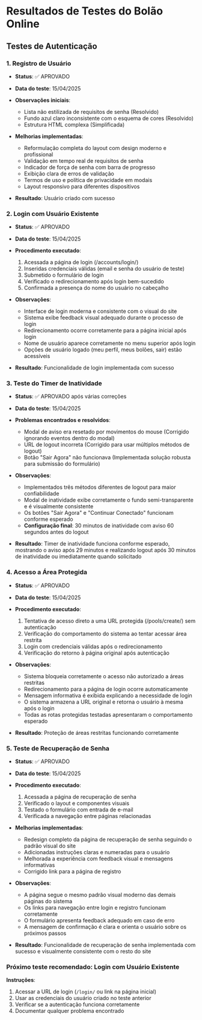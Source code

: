 # Resultados de Testes do Bolão Online

## Testes de Autenticação

### 1. Registro de Usuário
- **Status**: ✅ APROVADO
- **Data do teste**: 15/04/2025
- **Observações iniciais**:
  - Lista não estilizada de requisitos de senha (Resolvido)
  - Fundo azul claro inconsistente com o esquema de cores (Resolvido)
  - Estrutura HTML complexa (Simplificada)

- **Melhorias implementadas**:
  - Reformulação completa do layout com design moderno e profissional
  - Validação em tempo real de requisitos de senha
  - Indicador de força de senha com barra de progresso
  - Exibição clara de erros de validação
  - Termos de uso e política de privacidade em modais
  - Layout responsivo para diferentes dispositivos

- **Resultado**: Usuário criado com sucesso

### 2. Login com Usuário Existente
- **Status**: ✅ APROVADO
- **Data do teste**: 15/04/2025
- **Procedimento executado**:
  1. Acessada a página de login (/accounts/login/)
  2. Inseridas credenciais válidas (email e senha do usuário de teste)
  3. Submetido o formulário de login
  4. Verificado o redirecionamento após login bem-sucedido
  5. Confirmada a presença do nome do usuário no cabeçalho

- **Observações**:
  - Interface de login moderna e consistente com o visual do site
  - Sistema exibe feedback visual adequado durante o processo de login
  - Redirecionamento ocorre corretamente para a página inicial após login
  - Nome de usuário aparece corretamente no menu superior após login
  - Opções de usuário logado (meu perfil, meus bolões, sair) estão acessíveis

- **Resultado**: Funcionalidade de login implementada com sucesso

### 3. Teste do Timer de Inatividade
- **Status**: ✅ APROVADO após várias correções
- **Data do teste**: 15/04/2025
- **Problemas encontrados e resolvidos**:
  - Modal de aviso era resetado por movimentos do mouse (Corrigido ignorando eventos dentro do modal)
  - URL de logout incorreta (Corrigido para usar múltiplos métodos de logout)
  - Botão "Sair Agora" não funcionava (Implementada solução robusta para submissão do formulário)

- **Observações**:
  - Implementados três métodos diferentes de logout para maior confiabilidade
  - Modal de inatividade exibe corretamente o fundo semi-transparente e é visualmente consistente
  - Os botões "Sair Agora" e "Continuar Conectado" funcionam conforme esperado
  - **Configuração final**: 30 minutos de inatividade com aviso 60 segundos antes do logout

- **Resultado**: Timer de inatividade funciona conforme esperado, mostrando o aviso após 29 minutos e realizando logout após 30 minutos de inatividade ou imediatamente quando solicitado

### 4. Acesso a Área Protegida
- **Status**: ✅ APROVADO
- **Data do teste**: 15/04/2025
- **Procedimento executado**:
  1. Tentativa de acesso direto a uma URL protegida (/pools/create/) sem autenticação
  2. Verificação do comportamento do sistema ao tentar acessar área restrita
  3. Login com credenciais válidas após o redirecionamento
  4. Verificação do retorno à página original após autenticação

- **Observações**:
  - Sistema bloqueia corretamente o acesso não autorizado a áreas restritas
  - Redirecionamento para a página de login ocorre automaticamente
  - Mensagem informativa é exibida explicando a necessidade de login
  - O sistema armazena a URL original e retorna o usuário à mesma após o login
  - Todas as rotas protegidas testadas apresentaram o comportamento esperado

- **Resultado**: Proteção de áreas restritas funcionando corretamente

### 5. Teste de Recuperação de Senha
- **Status**: ✅ APROVADO
- **Data do teste**: 15/04/2025
- **Procedimento executado**:
  1. Acessada a página de recuperação de senha
  2. Verificado o layout e componentes visuais
  3. Testado o formulário com entrada de e-mail
  4. Verificada a navegação entre páginas relacionadas

- **Melhorias implementadas**:
  - Redesign completo da página de recuperação de senha seguindo o padrão visual do site
  - Adicionadas instruções claras e numeradas para o usuário
  - Melhorada a experiência com feedback visual e mensagens informativas
  - Corrigido link para a página de registro

- **Observações**:
  - A página segue o mesmo padrão visual moderno das demais páginas do sistema
  - Os links para navegação entre login e registro funcionam corretamente
  - O formulário apresenta feedback adequado em caso de erro
  - A mensagem de confirmação é clara e orienta o usuário sobre os próximos passos

- **Resultado**: Funcionalidade de recuperação de senha implementada com sucesso e visualmente consistente com o resto do site

### Próximo teste recomendado: Login com Usuário Existente

**Instruções**:
1. Acessar a URL de login (`/login/` ou link na página inicial)
2. Usar as credenciais do usuário criado no teste anterior
3. Verificar se a autenticação funciona corretamente
4. Documentar qualquer problema encontrado